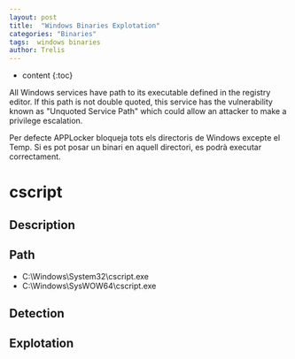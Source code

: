 ```yaml
---
layout: post
title:  "Windows Binaries Explotation"
categories: "Binaries"
tags:  windows binaries
author: Trelis
---
```


* content
{:toc}

All Windows services have path to its executable defined in the registry editor. If this path is not double quoted, this service has the vulnerability known as "Unquoted Service Path" which could allow an attacker to make a privilege escalation.



Per defecte APPLocker bloqueja tots els directoris de Windows excepte el Temp. Si es pot posar un binari en aquell directori, es podrà executar correctament.



# cscript
## Description

## Path
* C:\Windows\System32\cscript.exe
* C:\Windows\SysWOW64\cscript.exe

## Detection

## Explotation

